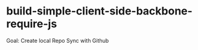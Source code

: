 build-simple-client-side-backbone-require-js
===========================================

Goal:
Create local Repo
Sync with Github